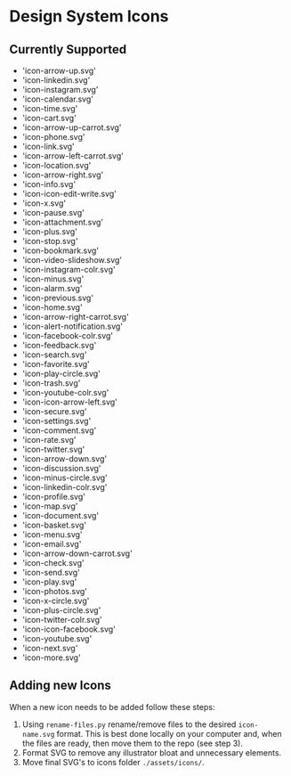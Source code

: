 # Design System Icons

## Currently Supported

- 'icon-arrow-up.svg'
- 'icon-linkedin.svg'
- 'icon-instagram.svg'
- 'icon-calendar.svg'
- 'icon-time.svg'
- 'icon-cart.svg'
- 'icon-arrow-up-carrot.svg'
- 'icon-phone.svg'
- 'icon-link.svg'
- 'icon-arrow-left-carrot.svg'
- 'icon-location.svg'
- 'icon-arrow-right.svg'
- 'icon-info.svg'
- 'icon-icon-edit-write.svg'
- 'icon-x.svg'
- 'icon-pause.svg'
- 'icon-attachment.svg'
- 'icon-plus.svg'
- 'icon-stop.svg'
- 'icon-bookmark.svg'
- 'icon-video-slideshow.svg'
- 'icon-instagram-colr.svg'
- 'icon-minus.svg'
- 'icon-alarm.svg'
- 'icon-previous.svg'
- 'icon-home.svg'
- 'icon-arrow-right-carrot.svg'
- 'icon-alert-notification.svg'
- 'icon-facebook-colr.svg'
- 'icon-feedback.svg'
- 'icon-search.svg'
- 'icon-favorite.svg'
- 'icon-play-circle.svg'
- 'icon-trash.svg'
- 'icon-youtube-colr.svg'
- 'icon-icon-arrow-left.svg'
- 'icon-secure.svg'
- 'icon-settings.svg'
- 'icon-comment.svg'
- 'icon-rate.svg'
- 'icon-twitter.svg'
- 'icon-arrow-down.svg'
- 'icon-discussion.svg'
- 'icon-minus-circle.svg'
- 'icon-linkedin-colr.svg'
- 'icon-profile.svg'
- 'icon-map.svg'
- 'icon-document.svg'
- 'icon-basket.svg'
- 'icon-menu.svg'
- 'icon-email.svg'
- 'icon-arrow-down-carrot.svg'
- 'icon-check.svg'
- 'icon-send.svg'
- 'icon-play.svg'
- 'icon-photos.svg'
- 'icon-x-circle.svg'
- 'icon-plus-circle.svg'
- 'icon-twitter-colr.svg'
- 'icon-icon-facebook.svg'
- 'icon-youtube.svg'
- 'icon-next.svg'
- 'icon-more.svg'

## Adding new Icons
When a new icon needs to be added follow these steps:
1. Using `rename-files.py` rename/remove files to the desired `icon-name.svg` format. This is best done locally on your computer and, when the files are ready, then move them to the repo (see step 3).
2. Format SVG to remove any illustrator bloat and unnecessary elements.
3. Move final SVG's to icons folder `./assets/icons/`.
